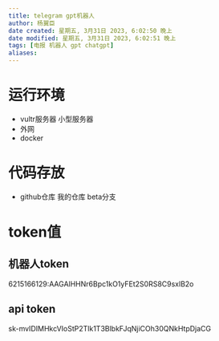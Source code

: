 ```yaml
---
title: telegram gpt机器人
author: 杨翼臣
date created: 星期五, 3月31日 2023, 6:02:50 晚上
date modified: 星期五, 3月31日 2023, 6:02:51 晚上
tags: [电报 机器人 gpt chatgpt]
aliases: 
---
```

# 运行环境
- vultr服务器 小型服务器
- 外网
- docker

# 代码存放
- github仓库 我的仓库 beta分支

# token值
## 机器人token
6215166129:AAGAlHHNr6Bpc1kO1yFEt2S0RS8C9sxlB2o
## api token
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

